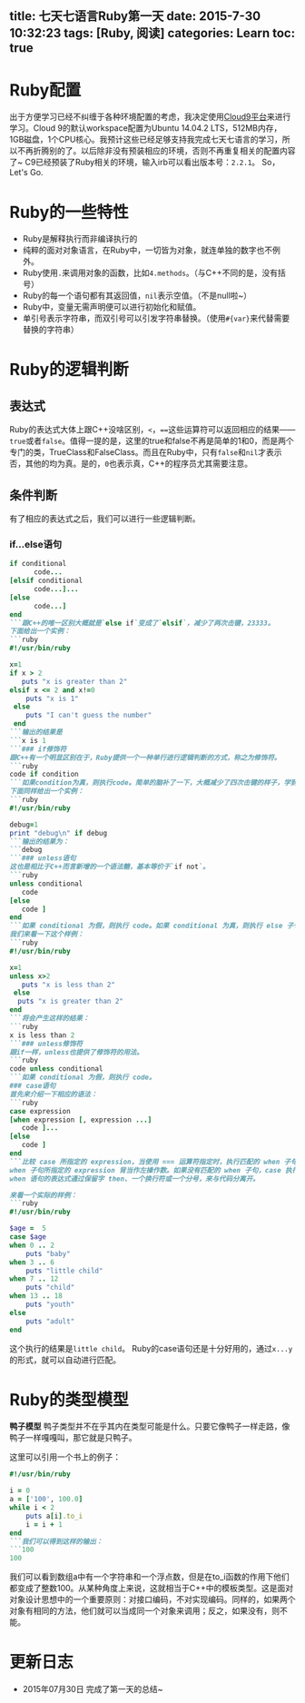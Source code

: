 title: 七天七语言Ruby第一天
date: 2015-7-30 10:32:23
tags: [Ruby, 阅读]
categories: Learn
toc: true
---
# Ruby配置
出于方便学习已经不纠缠于各种环境配置的考虑，我决定使用[Cloud9平台](https://c9.io/)来进行学习。Cloud 9的默认workspace配置为Ubuntu 14.04.2 LTS，512MB内存，1GB磁盘，1个CPU核心。我预计这些已经足够支持我完成七天七语言的学习，所以不再折腾别的了。以后除非没有预装相应的环境，否则不再重复相关的配置内容了~
C9已经预装了Ruby相关的环境，输入irb可以看出版本号：`2.2.1`。
So，Let's Go.

<!-- more -->

# Ruby的一些特性
- Ruby是解释执行而非编译执行的
- 纯粹的面对对象语言，在Ruby中，一切皆为对象，就连单独的数字也不例外。
- Ruby使用`.`来调用对象的函数，比如`4.methods`。（与C++不同的是，没有括号）
- Ruby的每一个语句都有其返回值，`nil`表示空值。（不是null啦~）
- Ruby中，变量无需声明便可以进行初始化和赋值。
- 单引号表示字符串，而双引号可以引发字符串替换。（使用`#{var}`来代替需要替换的字符串）

# Ruby的逻辑判断
## 表达式
Ruby的表达式大体上跟C++没啥区别，`<`，`==`这些运算符可以返回相应的结果——`true`或者`false`。值得一提的是，这里的true和false不再是简单的1和0，而是两个专门的类，TrueClass和FalseClass。而且在Ruby中，只有`false`和`nil`才表示否，其他的均为真。是的，`0`也表示真，C++的程序员尤其需要注意。
## 条件判断
有了相应的表达式之后，我们可以进行一些逻辑判断。
### if...else语句
```ruby
if conditional
      code...
[elsif conditional
      code...]...
[else
      code...]
end
```跟C++的唯一区别大概就是`else if`变成了`elsif`，减少了两次击键，23333。
下面给出一个实例：
```ruby
#!/usr/bin/ruby

x=1
if x > 2
   puts "x is greater than 2"
elsif x <= 2 and x!=0
    puts "x is 1"
 else
    puts "I can't guess the number"
 end
```输出的结果是
```x is 1
```### if修饰符
跟C++有一个明显区别在于，Ruby提供一个一种单行进行逻辑判断的方式，称之为修饰符。
```ruby
code if condition
```如果condition为真，则执行code。简单的脑补了一下，大概减少了四次击键的样子，学到这里，我觉得我大概有点懂Ruby的对程序员友好的理念了。
下面同样给出一个实例：
```ruby
#!/usr/bin/ruby

debug=1
print "debug\n" if debug
```输出的结果为：
```debug
```### unless语句
这也是相比于C++而言新增的一个语法糖，基本等价于`if not`。
```ruby
unless conditional
   code
[else
   code ]
end
```如果 conditional 为假，则执行 code。如果 conditional 为真，则执行 else 子句中指定的 code。
我们来看一下这个样例：
```ruby
#!/usr/bin/ruby

x=1
unless x>2
   puts "x is less than 2"
 else
  puts "x is greater than 2"
end
```将会产生这样的结果：
```ruby
x is less than 2
```### unless修饰符
跟if一样，unless也提供了修饰符的用法。
```ruby
code unless conditional
```如果 conditional 为假，则执行 code。
### case语句
首先来介绍一下相应的语法：
```ruby
case expression
[when expression [, expression ...]
   code ]...
[else
   code ]
end
```比较 case 所指定的 expression，当使用 === 运算符指定时，执行匹配的 when 子句的 code。
when 子句所指定的 expression 背当作左操作数。如果没有匹配的 when 子句，case 执行 else 子句的代码。
when 语句的表达式通过保留字 then、一个换行符或一个分号，来与代码分离开。

来看一个实际的样例：
```ruby
#!/usr/bin/ruby

$age =  5
case $age
when 0 .. 2
    puts "baby"
when 3 .. 6
    puts "little child"
when 7 .. 12
    puts "child"
when 13 .. 18
    puts "youth"
else
    puts "adult"
end
```
这个执行的结果是`little child`。
Ruby的case语句还是十分好用的，通过`x...y`的形式，就可以自动进行匹配。

# Ruby的类型模型
**鸭子模型**
鸭子类型并不在乎其内在类型可能是什么。只要它像鸭子一样走路，像鸭子一样嘎嘎叫，那它就是只鸭子。

这里可以引用一个书上的例子：
```ruby
#!/usr/bin/ruby

i = 0
a = ['100', 100.0]
while i < 2
    puts a[i].to_i
    i = i + 1
end
```我们可以得到这样的输出：
```100
100
```
我们可以看到数组a中有一个字符串和一个浮点数，但是在to_i函数的作用下他们都变成了整数100。从某种角度上来说，这就相当于C++中的模板类型。这是面对对象设计思想中的一个重要原则：对接口编码，不对实现编码。同样的，如果两个对象有相同的方法，他们就可以当成同一个对象来调用；反之，如果没有，则不能。

# 更新日志
- 2015年07月30日 完成了第一天的总结~